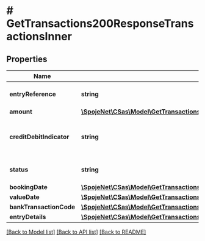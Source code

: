 # # GetTransactions200ResponseTransactionsInner

## Properties

Name | Type | Description | Notes
------------ | ------------- | ------------- | -------------
**entryReference** | **string** | Unique transaction reference | [optional]
**amount** | [**\SpojeNet\CSas\Model\GetTransactions200ResponseTransactionsInnerAmount**](GetTransactions200ResponseTransactionsInnerAmount.md) |  | [optional]
**creditDebitIndicator** | **string** | Indicates if the transaction is a credit or debit | [optional]
**status** | **string** | Status of the transaction | [optional]
**bookingDate** | [**\SpojeNet\CSas\Model\GetTransactions200ResponseTransactionsInnerBookingDate**](GetTransactions200ResponseTransactionsInnerBookingDate.md) |  | [optional]
**valueDate** | [**\SpojeNet\CSas\Model\GetTransactions200ResponseTransactionsInnerValueDate**](GetTransactions200ResponseTransactionsInnerValueDate.md) |  | [optional]
**bankTransactionCode** | [**\SpojeNet\CSas\Model\GetTransactions200ResponseTransactionsInnerBankTransactionCode**](GetTransactions200ResponseTransactionsInnerBankTransactionCode.md) |  | [optional]
**entryDetails** | [**\SpojeNet\CSas\Model\GetTransactions200ResponseTransactionsInnerEntryDetails**](GetTransactions200ResponseTransactionsInnerEntryDetails.md) |  | [optional]

[[Back to Model list]](../../README.md#models) [[Back to API list]](../../README.md#endpoints) [[Back to README]](../../README.md)

